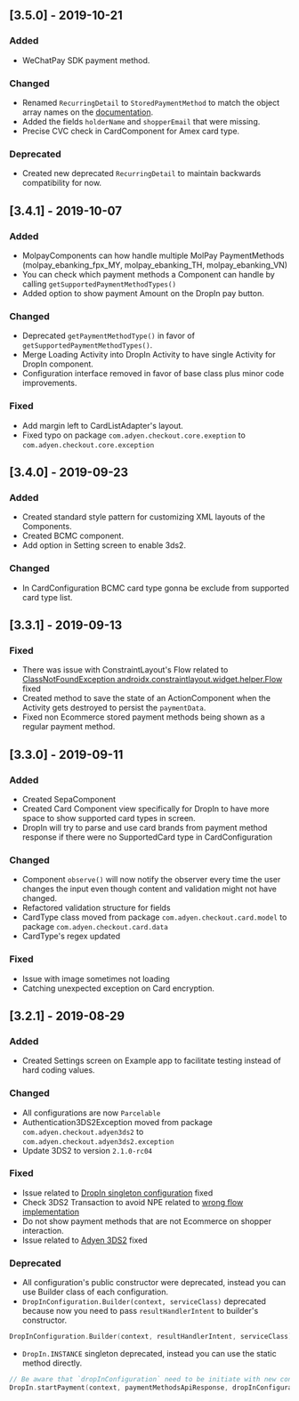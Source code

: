 [//]: <> (A changelog is a file which contains a curated, chronologically ordered list of notable changes for each version of a project.)
[//]: <> (Types of changes: `Added` `Changed` `Deprecated` `Removed` `Fixed` `Security`)
[//]: <> (Example:)
[//]: <> (## [0.0.6] - 2014-12-12)
[//]: <> (### Added)
[//]: <> ( - New payment method)
[//]: <> ( ### Changed)
[//]: <> ( - DropIn service's package changed from `com.adyen.dropin` to `com.adyen.dropin.services`)
[//]: <> ( ### Deprecated)
[//]: <> ( - Configurations public constructor are deprecated, please use each Configuration's builder to make a Configuration object)
[//]: <>
[//]: <>
[//]: <> (Add changes that not released yet into `Unreleased` section)
[//]: <> (Comment `Unreleased` section if there are no changes)
[//]: <> (## [Unreleased])
## [3.5.0] - 2019-10-21
### Added
- WeChatPay SDK payment method.
### Changed
- Renamed `RecurringDetail` to `StoredPaymentMethod` to match the object array names on the [documentation](https://docs.adyen.com/api-explorer/#/PaymentSetupAndVerificationService/v50/paymentMethods__section_resParams).
- Added the fields `holderName` and `shopperEmail` that were missing.
- Precise CVC check in CardComponent for Amex card type.
### Deprecated
- Created new deprecated `RecurringDetail` to maintain backwards compatibility for now.
 
## [3.4.1] - 2019-10-07
### Added
- MolpayComponents can how handle multiple MolPay PaymentMethods (molpay_ebanking_fpx_MY, molpay_ebanking_TH, molpay_ebanking_VN)
- You can check which payment methods a Component can handle by calling `getSupportedPaymentMethodTypes()`
- Added option to show payment Amount on the DropIn pay button.
### Changed
- Deprecated `getPaymentMethodType()` in favor of `getSupportedPaymentMethodTypes()`.
- Merge Loading Activity into DropIn Activity to have single Activity for DropIn component.
- Configuration interface removed in favor of base class plus minor code improvements.
### Fixed
- Add margin left to CardListAdapter's layout.
- Fixed typo on package `com.adyen.checkout.core.exeption` to `com.adyen.checkout.core.exception`

## [3.4.0] - 2019-09-23
### Added
- Created standard style pattern for customizing XML layouts of the Components.
- Created BCMC component.
- Add option in Setting screen to enable 3ds2.
### Changed
- In CardConfiguration BCMC card type gonna be exclude from supported card type list.

## [3.3.1] - 2019-09-13
### Fixed
- There was issue with ConstraintLayout's Flow related to [ClassNotFoundException androidx.constraintlayout.widget.helper.Flow](https://github.com/Adyen/adyen-android/issues/109) fixed
- Created method to save the state of an ActionComponent when the Activity gets destroyed to persist the `paymentData`.
- Fixed non Ecommerce stored payment methods being shown as a regular payment method.

## [3.3.0] - 2019-09-11
### Added
- Created SepaComponent
- Created Card Component view specifically for DropIn to have more space to show supported card types in screen.
- DropIn will try to parse and use card brands from payment method response if there were no SupportedCard type in CardConfiguration
### Changed
- Component `observe()` will now notify the observer every time the user changes the input even though content and validation might not have changed.
- Refactored validation structure for fields
- CardType class moved from package `com.adyen.checkout.card.model` to package `com.adyen.checkout.card.data`
- CardType's regex updated
### Fixed
- Issue with image sometimes not loading
- Catching unexpected exception on Card encryption. 

## [3.2.1] - 2019-08-29
### Added
- Created Settings screen on Example app to facilitate testing instead of hard coding values.
### Changed
- All configurations are now `Parcelable`
- Authentication3DS2Exception moved from package `com.adyen.checkout.adyen3ds2` to `com.adyen.checkout.adyen3ds2.exception`
- Update 3DS2 to version `2.1.0-rc04`
### Fixed
- Issue related to [DropIn singleton configuration](https://github.com/Adyen/adyen-android/issues/89) fixed
- Check 3DS2 Transaction to avoid NPE related to [wrong flow implementation](https://github.com/Adyen/adyen-android/issues/101)
- Do not show payment methods that are not Ecommerce on shopper interaction.
- Issue related to [Adyen 3DS2](https://github.com/Adyen/adyen-android/issues/102) fixed
### Deprecated
- All configuration's public constructor were deprecated, instead you can use Builder class of each configuration.
- `DropInConfiguration.Builder(context, serviceClass)` deprecated because now you need to pass `resultHandlerIntent` to builder's constructor.
```kotlin
DropInConfiguration.Builder(context, resultHandlerIntent, serviceClass)
```
- `DropIn.INSTANCE` singleton deprecated, instead you can use the static method directly. 
```kotlin
// Be aware that `dropInConfiguration` need to be initiate with new constructor mentioned above
DropIn.startPayment(context, paymentMethodsApiResponse, dropInConfiguration)
```